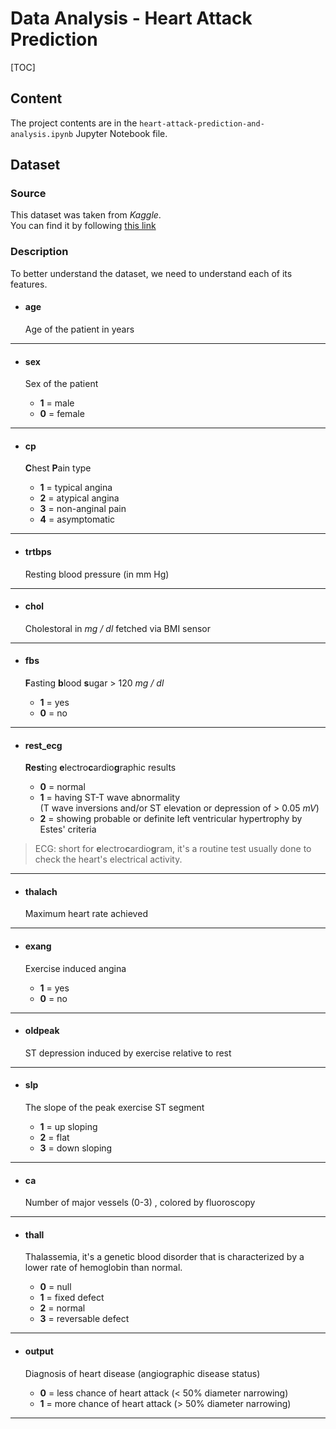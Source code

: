 # Data Analysis - Heart Attack Prediction

[TOC]

Content
---

The project contents are in the `heart-attack-prediction-and-analysis.ipynb` Jupyter Notebook file.

Dataset
---

### Source

This dataset was taken from *Kaggle*. \
You can find it by following [this link](https://www.kaggle.com/datasets/rashikrahmanpritom/heart-attack-analysis-prediction-dataset)

### Description

To better understand the dataset, we need to understand each of its features. 

- #### age
  Age of the patient in years

---

- #### sex
  Sex of the patient
  
  - **1** = male
  - **0** = female

---

- #### cp
  **C**hest **P**ain type
  
  - **1** = typical angina
  - **2** = atypical angina
  - **3** = non-anginal pain
  - **4** = asymptomatic

---

- #### trtbps
  Resting blood pressure (in mm Hg)

---

- #### chol
  Cholestoral in *mg / dl* fetched via BMI sensor

---

- #### fbs
  **F**asting **b**lood **s**ugar > 120 *mg / dl*
  
  - **1** = yes
  - **0** = no

---

- #### rest_ecg
  **Rest**ing **e**lectro**c**ardio**g**raphic results
  
  - **0** = normal
  - **1** = having ST-T wave abnormality  
    (T wave inversions and/or ST elevation or depression of > 0.05 *mV*)
  - **2** = showing probable or definite left ventricular hypertrophy by Estes' criteria

> ECG: short for **e**lectro**c**ardio**g**ram, it's a routine test usually done to check the heart's electrical activity.

---

- #### thalach
  Maximum heart rate achieved

---

- #### exang
  Exercise induced angina
  
  - **1** = yes
  - **0** = no

---

- #### oldpeak
  ST depression induced by exercise relative to rest

---

- #### slp
  The slope of the peak exercise ST segment
  
  - **1** = up sloping
  - **2** = flat
  - **3** = down sloping

---

- #### ca
  Number of major vessels (0-3) , colored by fluoroscopy

---

- #### thall
  Thalassemia, it's a genetic blood disorder that is characterized by a lower rate of hemoglobin than normal.
  
  - **0** = null
  - **1** = fixed defect
  - **2** = normal
  - **3** = reversable defect

---

- #### output
  Diagnosis of heart disease (angiographic disease status)
  
  - **0** = less chance of heart attack (< 50% diameter narrowing)
  - **1** = more chance of heart attack (> 50% diameter narrowing)

---
